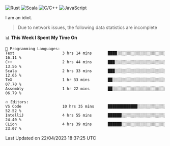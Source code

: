![Rust](https://img.shields.io/badge/Rust-000000?style=flat-square&logo=rust&logoColor=white)
![Scala](https://img.shields.io/badge/Scala-DC322F?style=flat-square&logo=Scala)
![C/C++](https://img.shields.io/badge/C++-00599c?style=flat-square&logo=C%2B%2B)
![JavaScript](https://img.shields.io/badge/JavaScript-323330?style=flat-square&logo=javascript&logoColor=F7DF1E)

I am an idiot.

> Due to network issues, the following data statistics are incomplete

<!--START_SECTION:waka-->
📊 **This Week I Spent My Time On** 

```text
💬 Programming Languages: 
Text                     3 hrs 14 mins       ████░░░░░░░░░░░░░░░░░░░░░   16.11 % 
C++                      2 hrs 44 mins       ███░░░░░░░░░░░░░░░░░░░░░░   13.56 % 
Scala                    2 hrs 33 mins       ███░░░░░░░░░░░░░░░░░░░░░░   12.65 % 
TeX                      1 hr 33 mins        ██░░░░░░░░░░░░░░░░░░░░░░░   07.70 % 
Assembly                 1 hr 22 mins        ██░░░░░░░░░░░░░░░░░░░░░░░   06.79 % 

🔥 Editors: 
VS Code                  10 hrs 35 mins      █████████████░░░░░░░░░░░░   52.52 % 
IntelliJ                 4 hrs 55 mins       ██████░░░░░░░░░░░░░░░░░░░   24.40 % 
CLion                    4 hrs 39 mins       ██████░░░░░░░░░░░░░░░░░░░   23.07 % 
```


 Last Updated on 22/04/2023 18:37:25 UTC
<!--END_SECTION:waka-->

